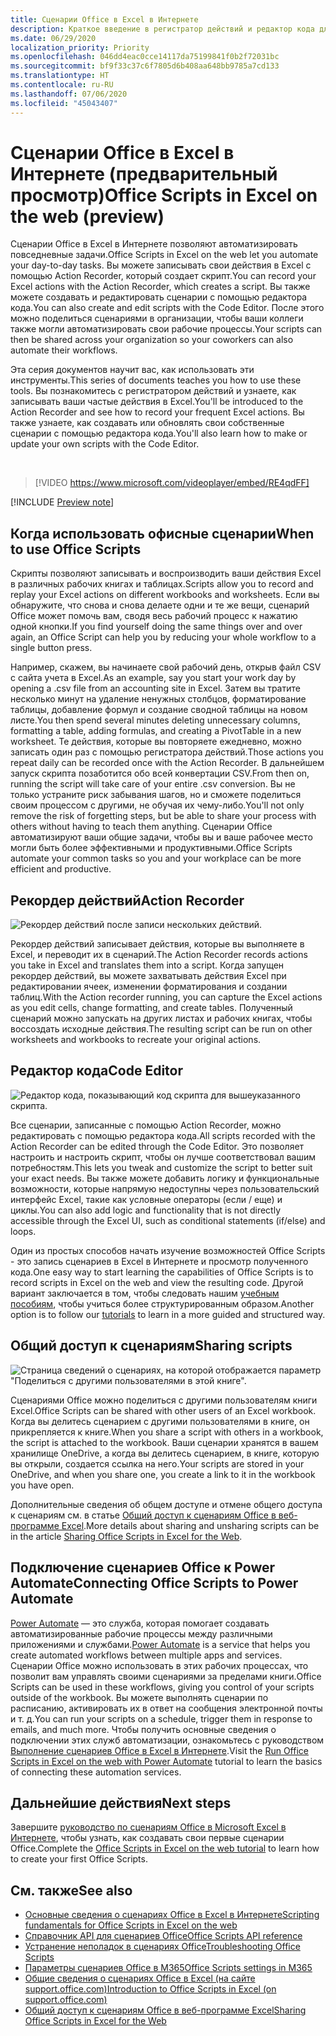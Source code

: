 ```yaml
---
title: Сценарии Office в Excel в Интернете
description: Краткое введение в регистратор действий и редактор кода для сценариев Office.
ms.date: 06/29/2020
localization_priority: Priority
ms.openlocfilehash: 046dd4eac0cce14117da75199841f0b2f72031bc
ms.sourcegitcommit: bf9f33c37c6f7805d6b408aa648bb9785a7cd133
ms.translationtype: HT
ms.contentlocale: ru-RU
ms.lasthandoff: 07/06/2020
ms.locfileid: "45043407"
---
```

# <a name="office-scripts-in-excel-on-the-web-preview"></a><span data-ttu-id="df36b-103">Сценарии Office в Excel в Интернете (предварительный просмотр)</span><span class="sxs-lookup"><span data-stu-id="df36b-103">Office Scripts in Excel on the web (preview)</span></span>

<span data-ttu-id="df36b-104">Сценарии Office в Excel в Интернете позволяют автоматизировать повседневные задачи.</span><span class="sxs-lookup"><span data-stu-id="df36b-104">Office Scripts in Excel on the web let you automate your day-to-day tasks.</span></span> <span data-ttu-id="df36b-105">Вы можете записывать свои действия в Excel с помощью Action Recorder, который создает скрипт.</span><span class="sxs-lookup"><span data-stu-id="df36b-105">You can record your Excel actions with the Action Recorder, which creates a script.</span></span> <span data-ttu-id="df36b-106">Вы также можете создавать и редактировать сценарии с помощью редактора кода.</span><span class="sxs-lookup"><span data-stu-id="df36b-106">You can also create and edit scripts with the Code Editor.</span></span> <span data-ttu-id="df36b-107">После этого можно поделиться сценариями в организации, чтобы ваши коллеги также могли автоматизировать свои рабочие процессы.</span><span class="sxs-lookup"><span data-stu-id="df36b-107">Your scripts can then be shared across your organization so your coworkers can also automate their workflows.</span></span>

<span data-ttu-id="df36b-108">Эта серия документов научит вас, как использовать эти инструменты.</span><span class="sxs-lookup"><span data-stu-id="df36b-108">This series of documents teaches you how to use these tools.</span></span> <span data-ttu-id="df36b-109">Вы познакомитесь с регистратором действий и узнаете, как записывать ваши частые действия в Excel.</span><span class="sxs-lookup"><span data-stu-id="df36b-109">You'll be introduced to the Action Recorder and see how to record your frequent Excel actions.</span></span> <span data-ttu-id="df36b-110">Вы также узнаете, как создавать или обновлять свои собственные сценарии с помощью редактора кода.</span><span class="sxs-lookup"><span data-stu-id="df36b-110">You'll also learn how to make or update your own scripts with the Code Editor.</span></span>

<br>

> [!VIDEO https://www.microsoft.com/videoplayer/embed/RE4qdFF]

[!INCLUDE [Preview note](../includes/preview-note.md)]

## <a name="when-to-use-office-scripts"></a><span data-ttu-id="df36b-111">Когда использовать офисные сценарии</span><span class="sxs-lookup"><span data-stu-id="df36b-111">When to use Office Scripts</span></span>

<span data-ttu-id="df36b-112">Скрипты позволяют записывать и воспроизводить ваши действия Excel в различных рабочих книгах и таблицах.</span><span class="sxs-lookup"><span data-stu-id="df36b-112">Scripts allow you to record and replay your Excel actions on different workbooks and worksheets.</span></span> <span data-ttu-id="df36b-113">Если вы обнаружите, что снова и снова делаете одни и те же вещи, сценарий Office может помочь вам, сводя весь рабочий процесс к нажатию одной кнопки.</span><span class="sxs-lookup"><span data-stu-id="df36b-113">If you find yourself doing the same things over and over again, an Office Script can help you by reducing your whole workflow to a single button press.</span></span>

<span data-ttu-id="df36b-114">Например, скажем, вы начинаете свой рабочий день, открыв файл CSV с сайта учета в Excel.</span><span class="sxs-lookup"><span data-stu-id="df36b-114">As an example, say you start your work day by opening a .csv file from an accounting site in Excel.</span></span> <span data-ttu-id="df36b-115">Затем вы тратите несколько минут на удаление ненужных столбцов, форматирование таблицы, добавление формул и создание сводной таблицы на новом листе.</span><span class="sxs-lookup"><span data-stu-id="df36b-115">You then spend several minutes deleting unnecessary columns, formatting a table, adding formulas, and creating a PivotTable in a new worksheet.</span></span> <span data-ttu-id="df36b-116">Те действия, которые вы повторяете ежедневно, можно записать один раз с помощью регистратора действий.</span><span class="sxs-lookup"><span data-stu-id="df36b-116">Those actions you repeat daily can be recorded once with the Action Recorder.</span></span> <span data-ttu-id="df36b-117">В дальнейшем запуск скрипта позаботится обо всей конвертации CSV.</span><span class="sxs-lookup"><span data-stu-id="df36b-117">From then on, running the script will take care of your entire .csv conversion.</span></span> <span data-ttu-id="df36b-118">Вы не только устраните риск забывания шагов, но и сможете поделиться своим процессом с другими, не обучая их чему-либо.</span><span class="sxs-lookup"><span data-stu-id="df36b-118">You'll not only remove the risk of forgetting steps, but be able to share your process with others without having to teach them anything.</span></span> <span data-ttu-id="df36b-119">Сценарии Office автоматизируют ваши общие задачи, чтобы вы и ваше рабочее место могли быть более эффективными и продуктивными.</span><span class="sxs-lookup"><span data-stu-id="df36b-119">Office Scripts automate your common tasks so you and your workplace can be more efficient and productive.</span></span>

## <a name="action-recorder"></a><span data-ttu-id="df36b-120">Рекордер действий</span><span class="sxs-lookup"><span data-stu-id="df36b-120">Action Recorder</span></span>

![Рекордер действий после записи нескольких действий.](../images/action-recorder-intro.png)

<span data-ttu-id="df36b-122">Рекордер действий записывает действия, которые вы выполняете в Excel, и переводит их в сценарий.</span><span class="sxs-lookup"><span data-stu-id="df36b-122">The Action Recorder records actions you take in Excel and translates them into a script.</span></span> <span data-ttu-id="df36b-123">Когда запущен рекордер действий, вы можете захватывать действия Excel при редактировании ячеек, изменении форматирования и создании таблиц.</span><span class="sxs-lookup"><span data-stu-id="df36b-123">With the Action recorder running, you can capture the Excel actions as you edit cells, change formatting, and create tables.</span></span> <span data-ttu-id="df36b-124">Полученный сценарий можно запускать на других листах и рабочих книгах, чтобы воссоздать исходные действия.</span><span class="sxs-lookup"><span data-stu-id="df36b-124">The resulting script can be run on other worksheets and workbooks to recreate your original actions.</span></span>

## <a name="code-editor"></a><span data-ttu-id="df36b-125">Редактор кода</span><span class="sxs-lookup"><span data-stu-id="df36b-125">Code Editor</span></span>

![Редактор кода, показывающий код скрипта для вышеуказанного скрипта.](../images/code-editor-intro.png)

<span data-ttu-id="df36b-127">Все сценарии, записанные с помощью Action Recorder, можно редактировать с помощью редактора кода.</span><span class="sxs-lookup"><span data-stu-id="df36b-127">All scripts recorded with the Action Recorder can be edited through the Code Editor.</span></span> <span data-ttu-id="df36b-128">Это позволяет настроить и настроить скрипт, чтобы он лучше соответствовал вашим потребностям.</span><span class="sxs-lookup"><span data-stu-id="df36b-128">This lets you tweak and customize the script to better suit your exact needs.</span></span> <span data-ttu-id="df36b-129">Вы также можете добавить логику и функциональные возможности, которые напрямую недоступны через пользовательский интерфейс Excel, такие как условные операторы (если / еще) и циклы.</span><span class="sxs-lookup"><span data-stu-id="df36b-129">You can also add logic and functionality that is not directly accessible through the Excel UI, such as conditional statements (if/else) and loops.</span></span>

<span data-ttu-id="df36b-130">Один из простых способов начать изучение возможностей Office Scripts - это запись сценариев в Excel в Интернете и просмотр полученного кода.</span><span class="sxs-lookup"><span data-stu-id="df36b-130">One easy way to start learning the capabilities of Office Scripts is to record scripts in Excel on the web and view the resulting code.</span></span> <span data-ttu-id="df36b-131">Другой вариант заключается в том, чтобы следовать нашим [учебным пособиям](../tutorials/excel-tutorial.md), чтобы учиться более структурированным образом.</span><span class="sxs-lookup"><span data-stu-id="df36b-131">Another option is to follow our [tutorials](../tutorials/excel-tutorial.md) to learn in a more guided and structured way.</span></span>

## <a name="sharing-scripts"></a><span data-ttu-id="df36b-132">Общий доступ к сценариям</span><span class="sxs-lookup"><span data-stu-id="df36b-132">Sharing scripts</span></span>

![Страница сведений о сценариях, на которой отображается параметр "Поделиться с другими пользователями в этой книге".](../images/script-sharing.png)

<span data-ttu-id="df36b-134">Сценариями Office можно поделиться с другими пользователям книги Excel.</span><span class="sxs-lookup"><span data-stu-id="df36b-134">Office Scripts can be shared with other users of an Excel workbook.</span></span> <span data-ttu-id="df36b-135">Когда вы делитесь сценарием с другими пользователями в книге, он прикрепляется к книге.</span><span class="sxs-lookup"><span data-stu-id="df36b-135">When you share a script with others in a workbook, the script is attached to the workbook.</span></span> <span data-ttu-id="df36b-136">Ваши сценарии хранятся в вашем хранилище OneDrive, а когда вы делитесь сценарием, в книге, которую вы открыли, создается ссылка на него.</span><span class="sxs-lookup"><span data-stu-id="df36b-136">Your scripts are stored in your OneDrive, and when you share one, you create a link to it in the workbook you have open.</span></span>

<span data-ttu-id="df36b-137">Дополнительные сведения об общем доступе и отмене общего доступа к сценариям см. в статье [Общий доступ к сценариям Office в веб-программе Excel](https://support.microsoft.com/office/sharing-office-scripts-in-excel-for-the-web-226eddbc-3a44-4540-acfe-fccda3d1122b?storagetype=live&ui=en-US&rs=en-US&ad=US).</span><span class="sxs-lookup"><span data-stu-id="df36b-137">More details about sharing and unsharing scripts can be in the article [Sharing Office Scripts in Excel for the Web](https://support.microsoft.com/office/sharing-office-scripts-in-excel-for-the-web-226eddbc-3a44-4540-acfe-fccda3d1122b?storagetype=live&ui=en-US&rs=en-US&ad=US).</span></span>

## <a name="connecting-office-scripts-to-power-automate"></a><span data-ttu-id="df36b-138">Подключение сценариев Office к Power Automate</span><span class="sxs-lookup"><span data-stu-id="df36b-138">Connecting Office Scripts to Power Automate</span></span>

<span data-ttu-id="df36b-139">[Power Automate](https://flow.microsoft.com/) — это служба, которая помогает создавать автоматизированные рабочие процессы между различными приложениями и службами.</span><span class="sxs-lookup"><span data-stu-id="df36b-139">[Power Automate](https://flow.microsoft.com/) is a service that helps you create automated workflows between multiple apps and services.</span></span> <span data-ttu-id="df36b-140">Сценарии Office можно использовать в этих рабочих процессах, что позволит вам управлять своими сценариями за пределами книги.</span><span class="sxs-lookup"><span data-stu-id="df36b-140">Office Scripts can be used in these workflows, giving you control of your scripts outside of the workbook.</span></span> <span data-ttu-id="df36b-141">Вы можете выполнять сценарии по расписанию, активировать их в ответ на сообщения электронной почты и т. д.</span><span class="sxs-lookup"><span data-stu-id="df36b-141">You can run your scripts on a schedule, trigger them in response to emails, and much more.</span></span> <span data-ttu-id="df36b-142">Чтобы получить основные сведения о подключении этих служб автоматизации, ознакомьтесь с руководством [Выполнение сценариев Office в Excel в Интернете](../tutorials/excel-power-automate-manual.md).</span><span class="sxs-lookup"><span data-stu-id="df36b-142">Visit the [Run Office Scripts in Excel on the web with Power Automate](../tutorials/excel-power-automate-manual.md) tutorial to learn the basics of connecting these automation services.</span></span>

## <a name="next-steps"></a><span data-ttu-id="df36b-143">Дальнейшие действия</span><span class="sxs-lookup"><span data-stu-id="df36b-143">Next steps</span></span>

<span data-ttu-id="df36b-144">Завершите [руководство по сценариям Office в Microsoft Excel в Интернете](../tutorials/excel-tutorial.md), чтобы узнать, как создавать свои первые сценарии Office.</span><span class="sxs-lookup"><span data-stu-id="df36b-144">Complete the [Office Scripts in Excel on the web tutorial](../tutorials/excel-tutorial.md) to learn how to create your first Office Scripts.</span></span>

## <a name="see-also"></a><span data-ttu-id="df36b-145">См. также</span><span class="sxs-lookup"><span data-stu-id="df36b-145">See also</span></span>

- [<span data-ttu-id="df36b-146">Основные сведения о сценариях Office в Excel в Интернете</span><span class="sxs-lookup"><span data-stu-id="df36b-146">Scripting fundamentals for Office Scripts in Excel on the web</span></span>](../develop/scripting-fundamentals.md)
- [<span data-ttu-id="df36b-147">Справочник API для сценариев Office</span><span class="sxs-lookup"><span data-stu-id="df36b-147">Office Scripts API reference</span></span>](/javascript/api/office-scripts/overview)
- [<span data-ttu-id="df36b-148">Устранение неполадок в сценариях Office</span><span class="sxs-lookup"><span data-stu-id="df36b-148">Troubleshooting Office Scripts</span></span>](../testing/troubleshooting.md)
- [<span data-ttu-id="df36b-149">Параметры сценариев Office в M365</span><span class="sxs-lookup"><span data-stu-id="df36b-149">Office Scripts settings in M365</span></span>](https://support.office.com/article/office-scripts-settings-in-m365-19d3c51a-6ca2-40ab-978d-60fa49554dcf)
- [<span data-ttu-id="df36b-150">Общие сведения о сценариях Office в Excel (на сайте support.office.com)</span><span class="sxs-lookup"><span data-stu-id="df36b-150">Introduction to Office Scripts in Excel (on support.office.com)</span></span>](https://support.office.com/article/introduction-to-office-scripts-in-excel-9fbe283d-adb8-4f13-a75b-a81c6baf163a)
- [<span data-ttu-id="df36b-151">Общий доступ к сценариям Office в веб-программе Excel</span><span class="sxs-lookup"><span data-stu-id="df36b-151">Sharing Office Scripts in Excel for the Web</span></span>](https://support.microsoft.com/office/sharing-office-scripts-in-excel-for-the-web-226eddbc-3a44-4540-acfe-fccda3d1122b?storagetype=live&ui=en-US&rs=en-US&ad=US)
